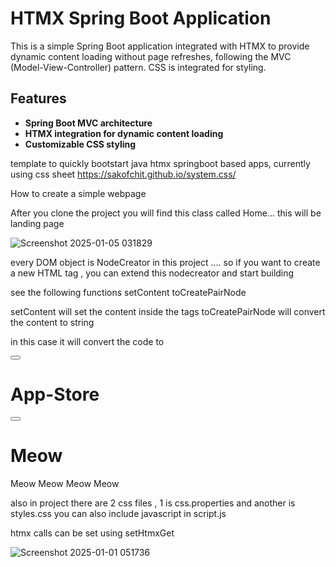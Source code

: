 # HTMX Spring Boot Application

This is a simple Spring Boot application integrated with HTMX to provide dynamic content loading without page refreshes, following the MVC (Model-View-Controller) pattern. CSS is integrated for styling.

## Features
- **Spring Boot MVC architecture**
- **HTMX integration for dynamic content loading**
- **Customizable CSS styling**

template to quickly bootstart java htmx springboot based apps, currently using css sheet https://sakofchit.github.io/system.css/


How to create a simple webpage

After you clone the project you will find this class called Home... this will be landing page 


![Screenshot 2025-01-05 031829](https://github.com/user-attachments/assets/fbc52657-44e1-4ca5-b50a-f18e67adf94d)

every DOM object is NodeCreator in this project .... so if you want to create a new HTML tag , you can extend this nodecreator and start building 

see the following functions
setContent
toCreatePairNode

setContent will set the content inside the tags
toCreatePairNode will convert the content to string 

in this case it will convert the code to 

<div>
  <div class="window">
    <div class="title-bar">
      <button class="close" aria-label="Close"></button>
      <h1 class="title">App-Store</h1>
      <button class="resize" aria-label="Resize"></button>
    </div>
    <div class="separator"></div>
    <div class="window-pane">
      <div class="standard-dialog center scale-down" style="width:30rem;">
        <h1 class="dialog-text">Meow</h1>
        <p class="dialog-text">Meow Meow Meow Meow</p>
      </div>
    </div>
  </div>
</div>

also in project there are 2 css files , 1 is css.properties and another is styles.css 
you can also include javascript in script.js

htmx calls can be set using
setHtmxGet


![Screenshot 2025-01-01 051736](https://github.com/user-attachments/assets/0878cbf0-55ec-4c58-abb9-91e5f9ed3be6)
